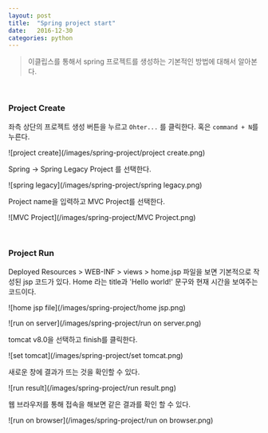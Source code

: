 ```yaml
---
layout: post
title:  "Spring project start"
date:   2016-12-30
categories: python
---
```


> 이클립스를 통해서 spring 프로젝트를 생성하는 기본적인 방법에 대해서 알아본다.  

<br>  

### Project Create  

좌측 상단의 프로젝트 생성 버튼을 누르고 `Ohter...` 를 클릭한다. 혹은 `command + N`를 누른다.  

![project create](/images/spring-project/project create.png)  

Spring -> Spring Legacy Project 를 선택한다.  

![spring legacy](/images/spring-project/spring legacy.png)  

Project name을 입력하고 MVC Project를 선택한다.  

![MVC Project](/images/spring-project/MVC Project.png)   


<br>  

### Project Run   

Deployed Resources > WEB-INF > views > home.jsp 파일을 보면 기본적으로 작성된 jsp 코드가 있다. Home 라는 title과 'Hello world!' 문구와 현재 시간을 보여주는 코드이다.  

![home jsp file](/images/spring-project/home jsp.png)   



![run on server](/images/spring-project/run on server.png)   

tomcat v8.0을 선택하고 finish를 클릭한다.  

![set tomcat](/images/spring-project/set tomcat.png)   

새로운 창에 결과가 뜨는 것을 확인할 수 있다.  

![run result](/images/spring-project/run result.png)  

웹 브라우저를 통해 접속을 해보면 같은 결과를 확인 할 수 있다.    

![run on browser](/images/spring-project/run on browser.png)  
